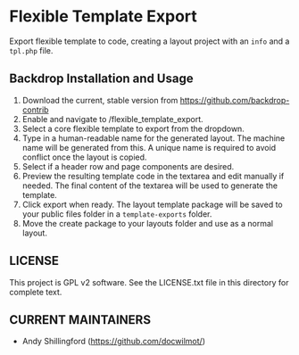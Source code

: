 Flexible Template Export
=======


Export flexible template to code, creating a layout project with an `info` and
a `tpl.php` file.

Backdrop Installation and Usage
---------------------

1. Download the current, stable version from https://github.com/backdrop-contrib
2. Enable and navigate to /flexible_template_export.
3. Select a core flexible template to export from the dropdown.
4. Type in a human-readable name for the generated layout. The machine name
will be generated from this. A unique name is required to avoid conflict once
the layout is copied.
4. Select if a header row and page components are desired.
5. Preview the resulting template code in the textarea and edit manually if
needed. The final content of the textarea will be used to generate the template.
6. Click export when ready. The layout template package will be saved to your
public files folder in a `template-exports` folder.
7. Move the create package to your layouts folder and use as a normal layout.

LICENSE
---------------    

This project is GPL v2 software. See the LICENSE.txt file in this directory 
for complete text.

CURRENT MAINTAINERS
---------------    

- Andy Shillingford (https://github.com/docwilmot/)
